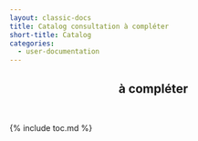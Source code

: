 ```yaml
---
layout: classic-docs
title: Catalog consultation à compléter
short-title: Catalog
categories:
  - user-documentation
---
```


<div style="text-align:center;">
  <h2>à compléter</h2>
  <p> </p> <br/>
</div>

{% include toc.md %}

